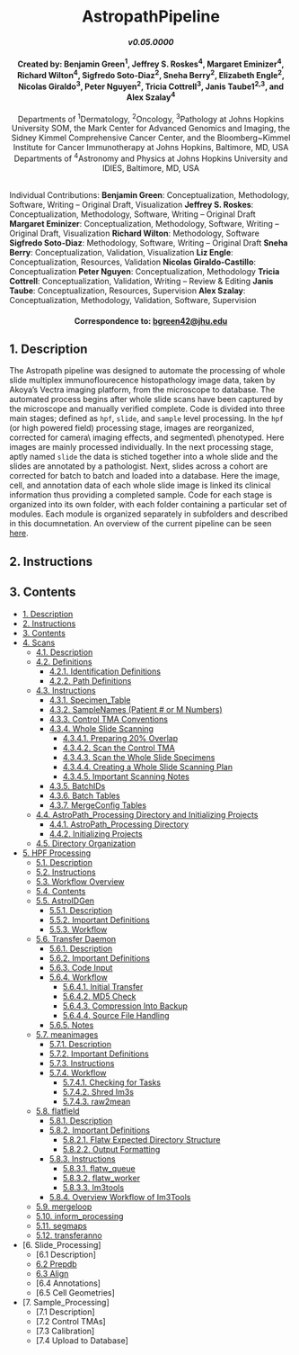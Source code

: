 # <div align="center"> AstropathPipeline </div>
#### <div align="center">***v0.05.0000***</div>

#### <div align="center">Created by: Benjamin Green<sup>1</sup>, Jeffrey S. Roskes<sup>4</sup>, Margaret Eminizer<sup>4</sup>, Richard Wilton<sup>4</sup>, Sigfredo Soto-Diaz<sup>2</sup>, Sneha Berry<sup>2</sup>, Elizabeth Engle<sup>2</sup>, Nicolas Giraldo<sup>3</sup>, Peter Nguyen<sup>2</sup>, Tricia Cottrell<sup>3</sup>, Janis Taube1<sup>2,3</sup>, and Alex Szalay<sup>4</sup></div>

 <div align="center">Departments of <sup>1</sup>Dermatology, <sup>2</sup>Oncology, <sup>3</sup>Pathology at Johns Hopkins University SOM, the Mark Center for Advanced Genomics and Imaging, the Sidney Kimmel Comprehensive Cancer Center, and the Bloomberg~Kimmel Institute for Cancer Immunotherapy at Johns Hopkins, Baltimore, MD, USA</div>
 <div align="center"> Departments of <sup>4</sup>Astronomy and Physics at Johns Hopkins University and IDIES, Baltimore, MD, USA</div> 
 <br>
 
Individual Contributions: **Benjamin Green**: Conceptualization, Methodology, Software, Writing – Original Draft, Visualization **Jeffrey S. Roskes**: Conceptualization, Methodology, Software, Writing – Original Draft **Margaret Eminizer**: Conceptualization, Methodology, Software, Writing – Original Draft, Visualization **Richard Wilton**: Methodology, Software **Sigfredo Soto-Diaz**: Methodology, Software, Writing – Original Draft **Sneha Berry**: Conceptualization, Validation, Visualization **Liz Engle**: Conceptualization, Resources, Validation **Nicolas Giraldo-Castillo**: Conceptualization **Peter Nguyen**: Conceptualization, Methodology **Tricia Cottrell**: Conceptualization, Validation, Writing – Review & Editing **Janis Taube**: Conceptualization, Resources, Supervision **Alex Szalay**: Conceptualization, Methodology, Validation, Software, Supervision

#### <div align="center">Correspondence to: bgreen42@jhu.edu</div>

## 1. Description
The Astropath pipeline was designed to automate the processing of whole slide multiplex immunoflourecence histopathology image data, taken by Akoya’s Vectra imaging platform, from the microscope to database. The automated process begins after whole slide scans have been captured by the microscope and manually verified complete. Code is divided into three main stages; defined as ```hpf```, ```slide```, and ```sample``` level processing. In the ```hpf``` (or high powered field) processing stage, images are reorganized, corrected for camera\ imaging effects, and segmented\ phenotyped. Here images are mainly processed individually. In the next processing stage, aptly named ```slide``` the data is stiched together into a whole slide and the slides are annotated by a pathologist. Next, slides across a cohort are corrected for batch to batch and loaded into a database. Here the image, cell, and annotation data of each whole slide image is linked its clinical information thus providing a completed sample. Code for each stage is organized into its own folder, with each folder containing a particular set of modules. Each module is organized separately in subfolders and described in this documnetation. An overview of the current pipeline can be seen [here](https://github.com/AstropathJHU/AstroPathPipeline/blob/main/AstroPathPipeline.pdf).

## 2. Instructions

## 3. Contents
- [1. Description](#1-description "Title")
- [2. Instructions](#2-instructions "Title")
- [3. Contents](#3-contents "Title")
- [4. Scans](astropath/scans/#4-scans "Title")
   - [4.1. Description](astropath/scans/#41-description "Title")
   - [4.2. Definitions](astropath/scans/#42-definitions "Title")
     - [4.2.1. Identification Definitions](astropath/scans/#421-identification-definitions "Title")
     - [4.2.2. Path Definitions](astropath/scans/#422-path-definitions "Title")  
   - [4.3. Instructions](astropath/scans/#43-instructions "Title")
     - [4.3.1. Specimen_Table](astropath/scans/#431-specimen_table "Title")
     - [4.3.2. SampleNames (Patient # or M Numbers)](astropath/scans/#432-samplenames-patient--or-m-numbers "Title")
     - [4.3.3. Control TMA Conventions](astropath/scans/#433-control-tma-conventions "Title")
     - [4.3.4. Whole Slide Scanning](astropath/scans/#434-whole-slide-scanning "Title")
       - [4.3.4.1. Preparing 20% Overlap](astropath/scans/#4341-preparing-20-overlap "Title")
       - [4.3.4.2. Scan the Control TMA](astropath/scans/#4342-scan-the-control-tma "Title")
       - [4.3.4.3. Scan the Whole Slide Specimens](astropath/scans/#4343-scan-the-whole-slide-specimens "Title")
       - [4.3.4.4. Creating a Whole Slide Scanning Plan](astropath/scans/#4344-creating-a-whole-slide-scanning-plan "Title")
       - [4.3.4.5. Important Scanning Notes](astropath/scans/#4345-important-scanning-notes "Title")
     - [4.3.5. BatchIDs](astropath/scans/#435-batchids "Title")
     - [4.3.6. Batch Tables](astropath/scans/#436-batch-tables "Title")
     - [4.3.7. MergeConfig Tables](astropath/scans/#437-mergeconfig-tables "Title") 
   - [4.4. AstroPath_Processing Directory and Initializing Projects](astropath/scans/#44-astropath_processing-directory-and-initializing-projects "Title")
     - [4.4.1. AstroPath_Processing Directory](astropath/scans/#441-astropath_processing-directory "Title")
     - [4.4.2. Initializing Projects](astropath/scans/#442-initializing-projects "Title")
   - [4.5. Directory Organization](astropath/scans/#45-directory-organization "Title")
- [5. HPF Processing](astropath/hpfs/#5-hpfs "Title")
  - [5.1. Description](astropath/hpfs/#51-description "Title")
  - [5.2. Instructions](astropath/hpfs/#52-instructions "Title")
  - [5.3. Workflow Overview](astropath/hpfs/#53-workflow-overview "Title")
  - [5.4. Contents](astropath/hpfs/#54-contents "Title")
  - [5.5. AstroIDGen](astropath/hpfs/AstroidGen/#55-astroid-generation "Title")
    - [5.5.1. Description](astropath/hpfs/AstroidGen/#551-description "Title")
    - [5.5.2. Important Definitions](astropath/hpfs/AstroidGen/#552-important-definitions "Title")
    - [5.5.3. Workflow](astropath/hpfs/AstroidGen/#553-workflow "Title")
  - [5.6. Transfer Daemon](astropath/hpfs/TransferDaemon/#56-transfer-daemon "Title")
    - [5.6.1. Description](astropath/hpfs/TransferDaemon/#561-description "Title")
    - [5.6.2. Important Definitions](astropath/hpfs/TransferDaemon/#562-important-definitions "Title")
    - [5.6.3. Code Input](astropath/hpfs/TransferDaemon/#563-code-input "Title")
    - [5.6.4. Workflow](astropath/hpfs/TransferDaemon/#564-workflow "Title")
      - [5.6.4.1. Initial Transfer](astropath/hpfs/TransferDaemon/#5641-initial-transfer "Title")
      - [5.6.4.2. MD5 Check](astropath/hpfs/TransferDaemon/#5642-md5-check "Title")
      - [5.6.4.3. Compression Into Backup](astropath/hpfs/TransferDaemon/#5643-compression-into-backup "Title")
      - [5.6.4.4. Source File Handling](astropath/hpfs/TransferDaemon/#5644-source-file-handling "Title")
    - [5.6.5. Notes](astropath/hpfs/TransferDaemon/#545-notes "Title") 
  - [5.7. meanimages](astropath/hpfs/meanimages/#57-meanimages "Title")
    - [5.7.1. Description](astropath/hpfs/meanimages/#571-description "Title")
    - [5.7.2. Important Definitions](astropath/hpfs/meanimages/#572-important-definitions "Title")
    - [5.7.3. Instructions](astropath/hpfs/meanimages/#573-instructions "Title")
    - [5.7.4. Workflow](astropath/hpfs/meanimages/#574-workflow "Title")
      - [5.7.4.1. Checking for Tasks](astropath/hpfs/meanimeages/#5741-checking-for-tasks "Title")
	  - [5.7.4.2. Shred Im3s](astropath/hpfs/meanimages/#5742-shred-im3s "Title")
	  - [5.7.4.3. raw2mean](astropath/hpfs/meanimages/#5743-raw2mean "Title")
  - [5.8. flatfield](astropath/hpfs/Flatfield/#58-flatfield "Title")
    - [5.8.1. Description](astropath/hpfs/Flatfield/#581-description "Title")
    - [5.8.2. Important Definitions](astropath/hpfs/Flatfield/#582-important-definitions "Title")
      - [5.8.2.1. Flatw Expected Directory Structure](astropath/hpfs/Flatfield/#5821-flatw-expected-directory-structure "Title")
	  - [5.8.2.2. Output Formatting](astropath/hpfs/Flatfield/#5822-output-formatting "Title")
    - [5.8.3. Instructions](astropath/hpfs/Flatfield/#583-instructions "Title")
      - [5.8.3.1. flatw_queue](astropath/hpfs/Flatfield/#5831-flatw_queue "Title")
	  - [5.8.3.2. flatw_worker](astropath/hpfs/Flatfield/#5832-flatw_worker "Title")
	  - [5.8.3.3. Im3tools](astropath/hpfs/Flatfield/#5833-im3tools "Title")
    - [5.8.4. Overview Workflow of Im3Tools](astropath/hpfs/Flatfield/#584-overview-workflow-of-im3tools "Title")
  - [5.9. mergeloop](mergeloop/#59-mergeloop "Title")
  - [5.10. inform_processing](inform_processing/#510-inform_processing "Title")
  - [5.11. segmaps](segmaps/#511-segmaps "Title")
  - [5.12. transferanno](transferanno/#512-transferanno "Title")
 - [6. Slide_Processing]
   - [6.1 Description]
   - [6.2 Prepdb](astropath/slides/prepdb/#62-prepdb)
   - [6.3 Align](astropath/slides/align/#63-align)
   - [6.4 Annotations]
   - [6.5 Cell Geometries]
 - [7. Sample_Processing]
   - [7.1 Description]
   - [7.2 Control TMAs]
   - [7.3 Calibration]
   - [7.4 Upload to Database]
